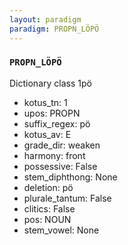 ```yaml
---
layout: paradigm
paradigm: PROPN_LÖPÖ
---
```

### ` PROPN_LÖPÖ `

Dictionary class 1pö
* kotus_tn: 1
* upos: PROPN
* suffix_regex: pö
* kotus_av: E
* grade_dir: weaken
* harmony: front
* possessive: False
* stem_diphthong: None
* deletion: pö
* plurale_tantum: False
* clitics: False
* pos: NOUN
* stem_vowel: None
